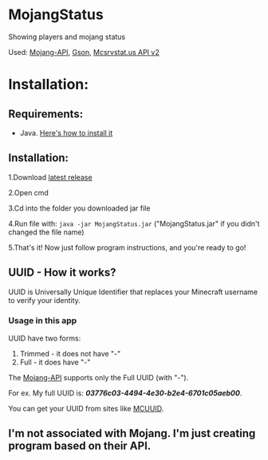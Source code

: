 # MojangStatus
 Showing players and mojang status
 
 Used: [Mojang-API](https://github.com/KevinPriv/MojangAPI), [Gson](https://github.com/google/gson), [Mcsrvstat.us API v2](https://api.mcsrvstat.us/)
 
 # Installation:
 
 ## Requirements:
 - Java.
   [Here's how to install it](https://github.com/AndusDEV/MojangStatus/wiki/How-to-install-Java)
 ## Installation:
  1.Download [latest release](https://github.com/AndusDEV/MojangStatus/releases)
 
  2.Open cmd
 
  3.Cd into the folder you downloaded jar file
 
  4.Run file with: `java -jar MojangStatus.jar` ("MojangStatus.jar" if you didn't changed the file name)
 
  5.That's it! Now just follow program instructions, and you're ready to go!


## UUID - How it works?
UUID is Universally Unique Identifier that replaces your Minecraft username to verify your identity.

### Usage in this app
UUID have two forms:
 1. Trimmed - it does not have "-"
 2. Full - it does have "-"

The [Mojang-API](https://github.com/KevinPriv/MojangAPI) supports only the Full UUID (with "-").

For ex. My full UUID is: **_03776c03-4494-4e30-b2e4-6701c05aeb00_**.

You can get your UUID from sites like [MCUUID](https://mcuuid.net/).

## I'm not associated with Mojang. I'm just creating program based on their API.

